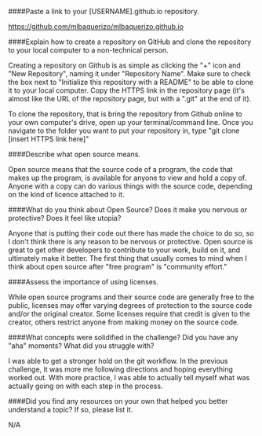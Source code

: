 ####Paste a link to your [USERNAME].github.io repository.

https://github.com/mlbaquerizo/mlbaquerizo.github.io


####Explain how to create a repository on GitHub and clone the repository to your local computer to a non-technical person.

Creating a repository on Github is as simple as clicking the "+" icon and "New
Repository", naming it under "Repository Name". Make sure to check the box next
to "Initialize this repository with a README" to be able to clone it to your local
computer. Copy the HTTPS link in the repository page (it's almost like the URL of
the repository page, but with a ".git" at the end of it).

To clone the repository, that is bring the repository from Github online to your
own computer's drive, open up your terminal/command line. Once you navigate to
the folder you want to put your repository in, type "git clone [insert HTTPS link
here]"


####Describe what open source means.

Open source means that the source code of a program, the code that makes up the
program, is available for anyone to view and hold a copy of. Anyone with a copy
can do various things with the source code, depending on the kind of licence
attached to it. 

####What do you think about Open Source? Does it make you nervous or protective? Does it feel like utopia?

Anyone that is putting their code out there has made the choice to do so, so I
don't think there is any reason to be nervous or protective. Open source is great
to get other developers to contribute to your work, build on it, and ultimately
make it better. The first thing that usually comes to mind when I think about
open source after "free program" is "community effort." 


####Assess the importance of using licenses.

While open source programs and their source code are generally free to the public,
licenses may offer varying degrees of protection to the source code and/or the
original creator. Some licenses require that credit is given to the creator, others
restrict anyone from making money on the source code.

####What concepts were solidified in the challenge? Did you have any "aha" moments? What did you struggle with?

I was able to get a stronger hold on the git workflow. In the previous challenge,
it was more me following directions and hoping everything worked out. With more
practice, I was able to actually tell myself what was actually going on with each
step in the process.


####Did you find any resources on your own that helped you better understand a topic? If so, please list it.

N/A